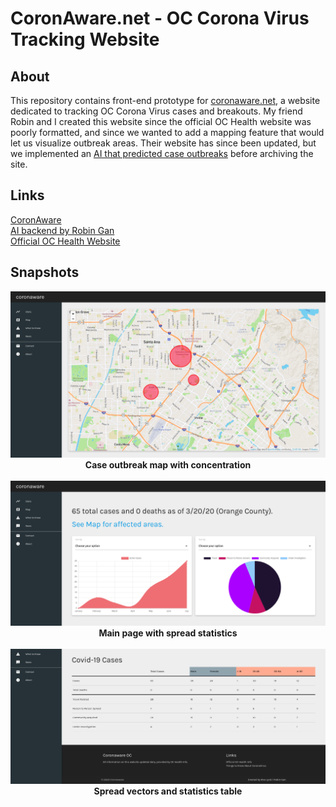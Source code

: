 # CoronAware.net - OC Corona Virus Tracking Website

## About
This repository contains front-end prototype for [coronaware.net](http://coronaware.net), a website dedicated to tracking OC Corona Virus cases and breakouts.  My friend Robin and I created this website since the official OC Health website was poorly formatted, and since we wanted to add a mapping feature that would let us visualize outbreak areas.  Their website has since been updated, but we implemented an [AI that predicted case outbreaks](https://github.com/robingan7/coronaware.net)  before archiving the site.

## Links
[CoronAware](http://coronaware.net)  
[AI backend by Robin Gan](https://github.com/robingan7/coronaware.net)  
[Official OC Health Website](https://occovid19.ochealthinfo.com/coronavirus-in-oc)

## Snapshots
<p align="center">
  <img alt="CoronAware.net Corona Virus case outbreak map by Alex Lynd" src="/img/map.png">
  <br>
  <b>Case outbreak map with concentration</b>
  <br>
  <br>
  <img alt="CoronAware.net Corona Virus statistics charts" src="/img/charts.png">
  <br>
  <b>Main page with spread statistics</b>
  <br>
  <br>
  <img alt="CoronAware.net Corona Virus statistics table" src="/img/table.png">
  <br>
  <b>Spread vectors and statistics table</b>
  <br>
  <br>
</p>

